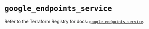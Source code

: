 # `google_endpoints_service`

Refer to the Terraform Registry for docs: [`google_endpoints_service`](https://registry.terraform.io/providers/hashicorp/google/6.45.0/docs/resources/endpoints_service).
